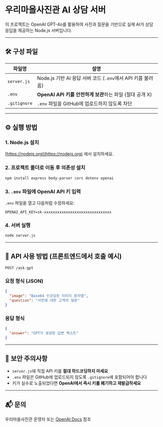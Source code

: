 # 우리마을사진관 AI 상담 서버

이 프로젝트는 OpenAI GPT-4o를 활용하여 사진과 질문을 기반으로 실제 AI가 상담 응답을 제공하는 Node.js 서버입니다.

---

## 🛠️ 구성 파일

| 파일명 | 설명 |
|--------|------|
| `server.js` | Node.js 기반 AI 응답 서버 코드 (`.env`에서 API 키를 불러옴) |
| `.env` | **OpenAI API 키를 안전하게 보관**하는 파일 (절대 공개 X) |
| `.gitignore` | `.env` 파일을 GitHub에 업로드하지 않도록 차단 |

---

## ⚙️ 실행 방법

### 1. Node.js 설치
[https://nodejs.org](https://nodejs.org) 에서 설치하세요.

### 2. 프로젝트 폴더로 이동 후 의존성 설치
```bash
npm install express body-parser cors dotenv openai
```

### 3. `.env` 파일에 OpenAI API 키 입력
`.env` 파일을 열고 다음처럼 수정하세요:

```
OPENAI_API_KEY=sk-xxxxxxxxxxxxxxxxxxxxxxxxxxxxxxx
```

### 4. 서버 실행
```bash
node server.js
```

---

## 📡 API 사용 방법 (프론트엔드에서 호출 예시)

`POST /ask-gpt`

### 요청 형식 (JSON)
```json
{
  "image": "Base64 인코딩된 이미지 문자열",
  "question": "사진에 대한 고객의 질문"
}
```

### 응답 형식
```json
{
  "answer": "GPT가 생성한 답변 텍스트"
}
```

---

## 🔐 보안 주의사항

- `server.js`에 직접 API 키를 **절대 하드코딩하지 마세요**
- `.env` 파일은 GitHub에 업로드되지 않도록 `.gitignore`에 포함되어야 합니다
- 키가 실수로 노출되었다면 **OpenAI에서 즉시 키를 폐기하고 재발급하세요**

---

## 📬 문의
우리마을사진관 운영자 또는 [OpenAI Docs](https://platform.openai.com/docs) 참조
